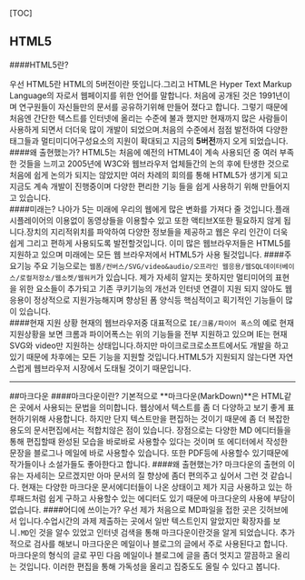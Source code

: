 
[TOC]



## HTML5
####HTML5란?<br>

우선 HTML5란 HTML의 5버전이란 뜻입니다.그리고 HTML은 Hyper Text Markup Language의 자로서 웹페이지를 위한 언어를 말합니다. 처음에 공개된 것은 1991년이며 연구원들이 자신들만의 문서를 공유하기위해 만들어 졌다고 합니다. 그렇기 때문에 처음엔 간단한 텍스트를 인터넷에 올리는 수준에 불과 했지만 현재까지 많은 사람들이 사용하게 되면서 더더욱 많이 개발이 되었으며.처음의 수준에서 점점 발전하여 다양한 태그들과 멀티미디어구성요소의 지원이 확대되고 지금의 **5버전**까지 오게 되었습니다.<br>
####왜 출현했는가?
HTML5는 처음에 예전의 HTML4이 계속 사용되던 중 여러 부족한 것들을 느끼고 2005년에 W3C와 웹브라우저 업체들간의 논의 후에 탄생한 것으로 처음에 쉽게 논의가 되지는 않았지만 여러 차례의 회의를 통해 HTML5가 생기게 되고 지금도 계속 개발이 진행중이며 다양한 편리한 기능 들을 쉽게 사용하기 위해 만들어지고 있습니다.<br>
####미래는?
나아가 5는 미래에 우리의 웹에게 많은 변화를 가져다 줄 것입니다.플래시플레이어의 이용없이 동영상들을 이용할수 있고 또한 액티브X또한 필요하지 않게 됩니다.장치의 지리적위치를 파악하여 다양한 정보들을 제공하고 웹은 우리 인간이 더욱 쉽게 그리고 편하게 사용되도록 발전할것입니다. 이미 많은 웹브라우저들은 HTML5를 지원하고 있으며 미래에는 모든 웹 브라우저에서 HTML5가 사용 될것입니다.
####주요기능
주요 기능으로는 `웹폼/컨버스/SVG/video&audio/오프라인 웹응용/웹SQL데이터베이스/로컬저장소/웹소켓/웹워커`가 있습니다. 제가 자세히 알지는 못하지만 멀티미어의 표현을 위한 요소들이 추가되고 기존 쿠키기능의 개선과 인터넷 연결이 지원 되지 않아도 웹응용이 정상적으로 지원가능해지며 향상된 폼 양식등 핵심적이고 획기적인 기능들이 많이 있습니다.<br>
####현재 지원 상황
현재의 웹브라우저중 대표적으로 `IE/크롬/파이어 폭스`의 예로 현재 지원상황을 보면 크롬과 파이어폭스는 위의 기능들을 전부 지원하고 있으며 IE는 현재 SVG와 video만 지원하는 상태입니다.하지만 마이크로크로소프트에서도 개발을 하고 있기 때문에 차후에는 모든 기능을 지원할 것입니다.HTML5가 지원되지 않는다면 자연스럽게 웹브라우저 시장에서 도태될 것이기 때문입니다.

* * *

##마크다운
####마크다운이란?
기본적으로 **마크다운(MarkDown)**은 HTML같은 곳에서 사용되는 문법을 의미합니다. 웹상에서 텍스트를 좀 더 다양하고 보기 좋게 표현하기위해 사용합니다. 하지만 단지 텍스트만을 편집하는 것이기 때문에 좀 더 복잡한 용도의 문서편집에서는 적합치않은 점이 있습니다. 장점으로는 다양한 MD 에디터들을 통해 편집할때 완성된 모습을 바로바로 사용할수 있다는 것이며 또 에디터에서 작성한 문장을 블로그나 메일에 바로 사용할수 있습니다. 또한 PDF등에 사용할수 있기때문에 작가들이나 소설가들도 좋아한다고 합니다.
####왜 출현했는가?
마크다운의 출현의 이유는 자세히는 모르겠지만 아마 문서의 질 향상에 좀더 편의주고 싶어서 그런 것 같습니다. 현재는 다양한 마크다운 문서에디터들이 나온 상태이고 제가 지금 사용하고 있는 하루패드처럼 쉽게 구하고 사용할수 있는 에디터도 있기 때문에 마크다운의 사용에 부담이 없습니다.
####어디에 쓰이는가?
우선 제가 처음으로 MD파일을 접한 곳은 깃허브에서 입니다.수업시간의 과제 제출하는 곳에서 일반 텍스트인지 알았지만 확장자를 보니`.MD`인 것을 알수 있었고 인터넷 검색을 통해 마크다운이란것을 알게 되었습니다. 추가적으로 검사를 해보니 마크다운은 메일이나 블로그의 글에서 주로 사용된다고 합니다.
마크다운의 형식의 글로 꾸민 다음 메일이나 블로그에 글을 좀더 멋지고 깔끔하고 올리는 것입니다. 이러한 편집을 통해 가독성을 올리고 집중도도 올릴 수 있다고 봅니다. 
